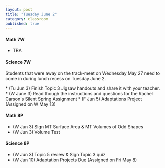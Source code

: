 ```yaml
---
layout: post
title: "Tuesday June 2"
category: classroom
published: true
---
```

#### Math 7W
* TBA

#### Science 7W
<div class="alert alert-info" role="alert">
	<p>Students that were away on the track-meet on Wednesday May 27 need to come in during lunch recess on Tuesday June 2.</p>
</div>
* (Tu Jun 3) Finish Topic 3 Jigsaw handouts and share it with your teacher.
* (W June 3) Read though the instructions and questions for the Rachel Carson's Silent Spring Assignment
* (F Jun 5) Adaptations Project (Assigned on W May 13)

#### Math 8P
* (W Jun 3) SIgn MT Surface Area & MT Volumes of Odd Shapes
* (W Jun 3) Volume Test

#### Science 8P
* (W Jun 3) Topic 5 review & Sign Topic 3 quiz
* (W Jun 10) Adaptation Projects Due (Assigned on Fri May 8)
